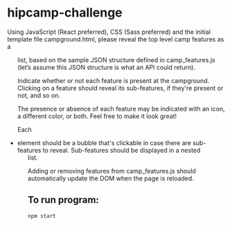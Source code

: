 # hipcamp-challenge

Using JavaScript (React preferred), CSS (Sass preferred) and the initial
template file campground.html, please reveal the top level camp features
as a <ul> list, based on the sample JSON structure defined in camp_features.js
(let’s assume this JSON structure is what an API could return).

Indicate whether or not each feature is present at the campground.
Clicking on a feature should reveal its sub-features, if they're present or
not, and so on.

The presence or absence of each feature may be indicated with an icon, a
different color, or both. Feel free to make it look great!

Each <li> element should be a bubble that's clickable in case there are
sub-features to reveal. Sub-features should be displayed in a nested <ul> list.

Adding or removing features from camp_features.js should automatically update the
DOM when the page is reloaded.

## To run program:
```
npm start
```
